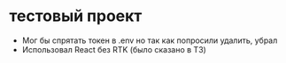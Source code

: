 # тестовый проект        

- Мог бы спрятать токен в .env но так как попросили удалить, убрал
- Использовал React без RTK (было сказано в ТЗ)
  
